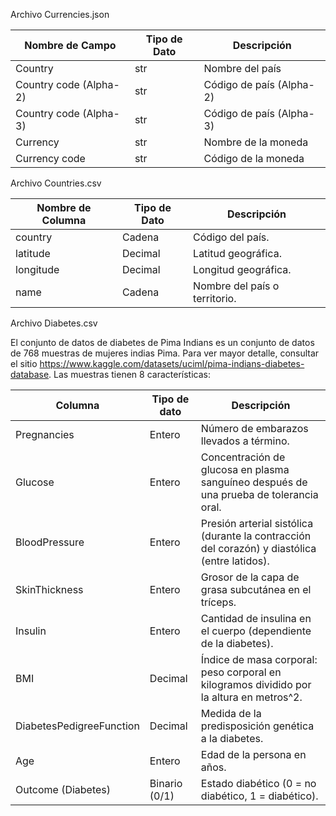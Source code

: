 Archivo Currencies.json

| Nombre de Campo         | Tipo de Dato | Descripción                                            |
|---------------------------|--------------|--------------------------------------------------------|
| Country                   | str          | Nombre del país                                       |
| Country code (Alpha-2)    | str          | Código de país (Alpha-2)                              |
| Country code (Alpha-3)    | str          | Código de país (Alpha-3)                              |
| Currency                  | str          | Nombre de la moneda                                   |
| Currency code             | str          | Código de la moneda                                   |

Archivo Countries.csv

| Nombre de Columna | Tipo de Dato | Descripción                  |
|-------------------|--------------|------------------------------|
| country           | Cadena       | Código del país.             |
| latitude          | Decimal      | Latitud geográfica.          |
| longitude         | Decimal      | Longitud geográfica.         |
| name              | Cadena       | Nombre del país o territorio.|

Archivo Diabetes.csv

 El conjunto de datos de diabetes de Pima Indians es un conjunto de datos de 768 muestras de mujeres indias Pima. Para ver mayor detalle, consultar el sitio https://www.kaggle.com/datasets/uciml/pima-indians-diabetes-database. Las muestras tienen 8 características:

| Columna                          | Tipo de dato   | Descripción                                                                               |
|----------------------------------|----------------|--------------------------------------------------------------------------------------------|
| Pregnancies                      | Entero         | Número de embarazos llevados a término.                                                    |
| Glucose                          | Entero         | Concentración de glucosa en plasma sanguíneo después de una prueba de tolerancia oral.     |
| BloodPressure                    | Entero         | Presión arterial sistólica (durante la contracción del corazón) y diastólica (entre latidos).|
| SkinThickness                    | Entero         | Grosor de la capa de grasa subcutánea en el tríceps.                                        |
| Insulin                          | Entero         | Cantidad de insulina en el cuerpo (dependiente de la diabetes).                            |
| BMI                              | Decimal        | Índice de masa corporal: peso corporal en kilogramos dividido por la altura en metros^2. |
| DiabetesPedigreeFunction         | Decimal        | Medida de la predisposición genética a la diabetes.                                        |
| Age                              | Entero         | Edad de la persona en años.                                                               |
| Outcome (Diabetes)               | Binario (0/1)  | Estado diabético (0 = no diabético, 1 = diabético).                                       |
